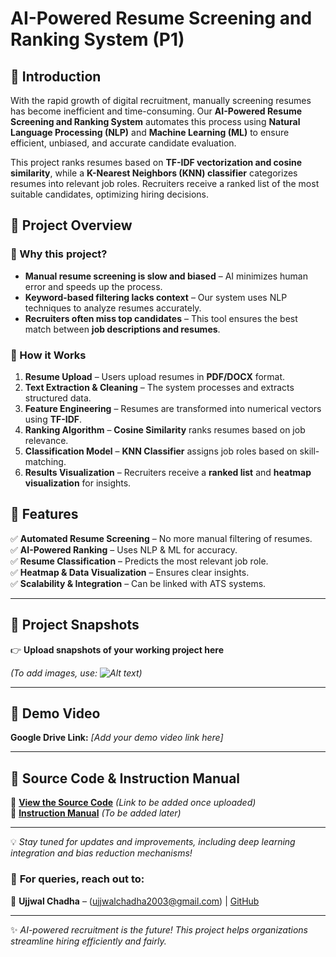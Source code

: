 # AI-Powered Resume Screening and Ranking System (P1)

## 🚀 Introduction
With the rapid growth of digital recruitment, manually screening resumes has become inefficient and time-consuming. Our **AI-Powered Resume Screening and Ranking System** automates this process using **Natural Language Processing (NLP)** and **Machine Learning (ML)** to ensure efficient, unbiased, and accurate candidate evaluation.

This project ranks resumes based on **TF-IDF vectorization and cosine similarity**, while a **K-Nearest Neighbors (KNN) classifier** categorizes resumes into relevant job roles. Recruiters receive a ranked list of the most suitable candidates, optimizing hiring decisions.

## 📌 Project Overview
### **🔹 Why this project?**
- **Manual resume screening is slow and biased** – AI minimizes human error and speeds up the process.
- **Keyword-based filtering lacks context** – Our system uses NLP techniques to analyze resumes accurately.
- **Recruiters often miss top candidates** – This tool ensures the best match between **job descriptions and resumes**.

### **🔹 How it Works**
1. **Resume Upload** – Users upload resumes in **PDF/DOCX** format.
2. **Text Extraction & Cleaning** – The system processes and extracts structured data.
3. **Feature Engineering** – Resumes are transformed into numerical vectors using **TF-IDF**.
4. **Ranking Algorithm** – **Cosine Similarity** ranks resumes based on job relevance.
5. **Classification Model** – **KNN Classifier** assigns job roles based on skill-matching.
6. **Results Visualization** – Recruiters receive a **ranked list** and **heatmap visualization** for insights.

## 🌟 Features
✅ **Automated Resume Screening** – No more manual filtering of resumes.  
✅ **AI-Powered Ranking** – Uses NLP & ML for accuracy.  
✅ **Resume Classification** – Predicts the most relevant job role.  
✅ **Heatmap & Data Visualization** – Ensures clear insights.  
✅ **Scalability & Integration** – Can be linked with ATS systems.

---

## 📸 Project Snapshots
👉 **Upload snapshots of your working project here**

*(To add images, use: ![Alt text](image-url))*

---

## 🎥 Demo Video
**Google Drive Link:** *[Add your demo video link here]*

---

## 📂 Source Code & Instruction Manual
🔹 **[View the Source Code](#)** *(Link to be added once uploaded)*  
🔹 **[Instruction Manual](#)** *(To be added later)*

---

💡 *Stay tuned for updates and improvements, including deep learning integration and bias reduction mechanisms!*

### 📧 **For queries, reach out to:**  
📌 **Ujjwal Chadha** – (ujjwalchadha2003@gmail.com) | [GitHub](https://github.com/ujjwalchadha-create)

---
✨ *AI-powered recruitment is the future! This project helps organizations streamline hiring efficiently and fairly.*
